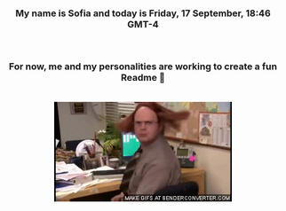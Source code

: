 


<div align="center">
<h3 >My name is Sofia and today is Friday, 17 September, 18:46 GMT-4</h3><br>
<h3 >For now, me and my personalities are working to create a fun Readme 👋
</h3><br>
<img src='img/dwight.gif' alt='working...'/>
</div>
